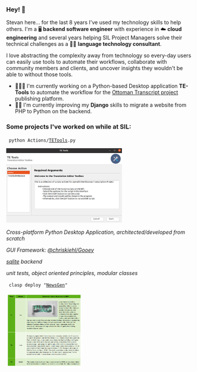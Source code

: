 ### Hey! 👋

Stevan here... for the last 8 years I've used my technology skills to help others. I'm a 🖥️ **backend software engineer** with experience in ☁️ **cloud engineering** and several years helping SIL Project Managers solve their technical challenges as a 👨‍💻 **language technology consultant**. 

I love abstracting the complexity away from technology so every-day users can easily use tools to automate their workflows, collaborate with community members and clients, and uncover insights they wouldn't be able to without those tools. 

- 🧙‍♂️📃 I'm currently working on a Python-based Desktop application **TE-Tools** to automate the workflow for the [Ottoman Transcript project](https://osmanlicakelam.net/en/texts) publishing platform.
- 🐍🚚 I'm currently improving my **Django** skills to migrate a website from   PHP to Python on the backend. 

### Some projects I've worked on while at SIL:
<code> python Actions/[TETools](https://github.com/makerling/TE-Tools).py</code>
<p align="left">
  <a href="https://github.com/makerling/TE-Tools">
    <img src="https://github.com/makerling/makerling/blob/master/media/tetools-screenshot-front.png" height="200"/>
  </a>
</p>

_Cross-platform Python Desktop Application, architected/developed from scratch_

_GUI Framework: [@chriskiehl/Gooey](https://github.com/chriskiehl/Gooey)_

_[sqlite](https://sqlite.org/index.html) backend_

_unit tests, object oriented principles, modular classes_

<code> clasp deploy "[NewsGen](https://github.com/makerling/newsletter_creator)"</code>
<p align="left">
  <a href="https://github.com/makerling/newsletter_creator">
    <img src="https://github.com/makerling/makerling/blob/master/media/newsgen-pic.png" height="200"/>
  </a>
</p>
<code> </code>
  
<!--
<code> \<sql\> SELECT verse, Replace (verse, error, fix) FROM verses WHERE verse match 'error' </code>
<img src="https://github.com/makerling/makerling/blob/master/media/tetools-screenshot-front.png">
**makerling/makerling** is a ✨ _special_ ✨ repository because its `README.md` (this file) appears on your GitHub profile.

Here are some ideas to get you started:

- 🔭 I’m currently working on ...
- 🌱 I’m currently learning ...
- 👯 I’m looking to collaborate on ...
- 🤔 I’m looking for help with ...
- 💬 Ask me about ...
- 📫 How to reach me: ...
- 😄 Pronouns: ...
- ⚡ Fun fact: ...
### Hey! 👋

My name is Santiago, and I'm a **software** and **machine learning** engineer with more than two decades of experience building software to solve exciting and —sometimes— hard problems.

I care deeply about unlocking the power of technology for individuals and businesses, so they can use computers in a way that was previously unrealistic for them. I find joy in ambiguity and unknown and feel more engaged when working on problems that can't be solved by merely searching the web or reading a book. Bonus points if I can collaborate with a team of like-minded engineers!

- 🔭 I'm currently working on **Computer Vision** models to augment [Spot](https://www.bostondynamics.com/spot) capabilities.
- 🌱 I'm currently learning a lot about **SageMaker**. 

### This is what I've worked during the last 10 years

**DIRECTOR OF COMPUTER VISION SOLUTIONS**

_[Levatas](https://www.levatas.com). Oct 2018 - Present_

I lead a small team of software developers and machine learning engineers in the development of Levatas' flagship product, a platform to augment the productization of machine learning models with human reviews, where I'm the main contributor to the core Python engine. Other than that, the majority of my work centers around building solutions to help operationalize machine learning models running on AWS.

**Software Developer**

_[SIL International](https://www.sil.org). May 2019 - Present_
Employment Duration1 yr 5 mos
Location(remote)
⚪ Developed a Python bulk-edit application handling 100,000+ data points in a SQL database
⚪ Built out Flexlibs Python libary's available APIs by 15% in response to customer demand
⚪ Created a Github Actions CI/CD pipeline to build artifacts to reduce installation time by 5x
⚪ Reduced team's complex dev environment setup by developing one-click automation script
⚪ Increased capacity of talent mentoring 2 IT Specialists training them to work independently

**DIRECTOR OF ENGINEERING | ENGINEER MANAGER | SENIOR SOFTWARE ENGINEER**

_[Levatas](https://www.levatas.com). Oct 2010 – Oct 2018._

I joined Levatas in 2010 as a Senior Software Engineer, moved to Engineer Manager three years later, before becoming the director of the department in May 2016. During this time, I had the opportunity to help deliver software solutions for companies like IBM, Dell, and HSBC. I moved through the entire development stack and touched projects every step of the way, from ideation to final delivery.

### My education

**MASTER OF SCIENCE (M.Sc.), COMPUTER SCIENCE**

_Machine Learning Specialization. Georgia Institute of Technology, 2019. 4.0 GPA_

I was a Teaching Assistant of Graduate Algorithms during two semesters. __Coursework:__ Software Architecture and Design, Software Development Process, Algorithms, Software Testing, Machine Learning, Reinforcement Learning, Database Systems, Computer Vision, Human-Computer Interaction.

**BACHELOR OF SCIENCE (B.S.), INFORMATION TECHNOLOGY**

_University of Camaguey, Cuba. 2004. 3.84 GPA_

**Coursework:** Software Engineering, Data Structures and Algorithms, Database Design, File Structures, Artificial Intelligence, Information Technology.

**OTHER CERTIFICATIONS**

* [TensorFlow Developer Certificate (Google)](images/tensorflow-developer-certificate.png)
* [Machine Learning (Standford Online - Coursera)](images/machine-learning.png)
* [TensorFlow In Practice (deeplearning.ai - Coursera)](images/tensorflow-in-practice.png)
* [Developing Scalable Apps with Java and Google App Engine (Google - Udacity)](images/developing-apps-java-app-engine.png)
* [Mobile Web Development (Google - Udacity)](images/mobile-web-development.png)

I've also accumulated other certifications from 2001 to 2015 covering OO Concepts, Java, C, JavaScript, and C# development.

### My most relevant technical skills

These are the highlights of the skills I consider to be the keystone of my abilities:

* I have a lot of experience **designing** and **architecting** systems of different sizes and complexity.
* I've become an excellent **Python** 🐍 developer. And this happened after years dedicated to **Java**.
* I have a lot of experience with **Machine Learning** using **TensorFlow**.
* I have been focusing mainly on **AWS**. It's the place where most of my work goes to serve its purpose.
* I have substantial experience dealing with **relational databases** (mainly MySQL), and **non-relational** ones (Amazon's DynamoDB, Google's Firestore, and MongoDB.)
* I've done a lot of front-end development, and at some point, I was pretty good using **Angular**.

### Some of the things I've built

It's hard to decide what things should make it into this list, so I'm opting for a combination of private and public projects where I've participated over the last ten years.

* A Python library that orchestrates a workflow of images between different services deployed in AWS.
* An application that connects to [Spot's](https://www.bostondynamics.com/spot) cameras, and makes the robot react to visual clues.
* A process using OpenCV and TensorFlow to analyze a video feed and flag break-ins into an amusement park.
* A [library](https://github.com/svpino/rfeed) to generate RSS 2.0 feeds in Python.
* A [project](https://github.com/svpino/tensorflow-object-detection-sagemaker) to run TensorFlow Object Detection models on SageMaker.
* A very simple and fully responsive file system-based [blog engine](https://github.com/svpino/blog-engine). 
* Some [really cool](https://github.com/svpino/lunar-lander) and [interesting](https://github.com/svpino/cs7641-assignment4) projects during my Masters that have become popular solutions to their respective problems.
* A full [Android application](https://github.com/svpino/longhorn) to follow stock tickers from different markets worldwide.

### Other accomplishments

* I love to write. I contribute articles about Python to the [Real Python](https://realpython.com/sorting-algorithms-python/) website.
* I won a bunch of medals competing nationally on Computer Science. Since that time I've loved algorithms and data structures
* I have a beautiful family. For sure my best accomplishment by far.

📫  You can find me on [Twitter](https://twitter.com/svpino) or [LinkedIn](https://www.linkedin.com/in/svpino/).


-->
